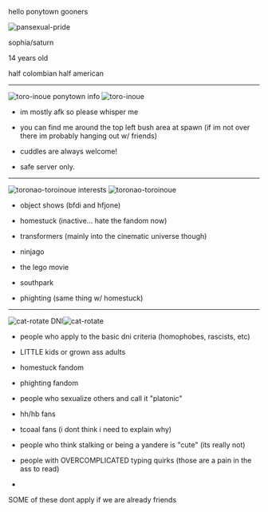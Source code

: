 hello ponytown gooners 

![pansexual-pride](https://github.com/mvffinz/mvffinz/assets/171289582/fae54192-1734-4055-8d11-e0d18f192a88)


sophia/saturn

14 years old

half colombian half american

----------



![toro-inoue](https://github.com/mvffinz/mvffinz/assets/171289582/49f71bb1-69f9-4fd9-94de-ef5efbb3d7d6)
ponytown info ![toro-inoue](https://github.com/mvffinz/mvffinz/assets/171289582/0b0c2ead-206c-4fea-b552-74b77c11be2d)


* im mostly afk so please whisper me

* you can find me around the top left bush area at spawn (if im not over there im probably hanging out w/ friends)

* cuddles are always welcome!

* safe server only.

------------

![toronao-toroinoue](https://github.com/mvffinz/mvffinz/assets/171289582/48ec85b7-3311-4d3f-b2e9-0d44070d8a08) interests ![toronao-toroinoue](https://github.com/mvffinz/mvffinz/assets/171289582/969b90f6-0e66-4278-85f6-4c805b9e04af)

* object shows (bfdi and hfjone)

* homestuck (inactive... hate the fandom now)

* transformers (mainly into the cinematic universe though)

* ninjago

* the lego movie

* southpark 

* phighting (same thing w/ homestuck)

-------

![cat-rotate](https://github.com/mvffinz/mvffinz/assets/171289582/5a675711-ca90-46b6-a9c9-b65c9fb58fa9)
DNI![cat-rotate](https://github.com/mvffinz/mvffinz/assets/171289582/0caebdac-73b5-4a7b-b7f9-f82c44152f00)

* people who apply to the basic dni criteria (homophobes, rascists, etc)

* LITTLE kids or grown ass adults

* homestuck fandom

* phighting fandom

* people who sexualize others and call it "platonic"

* hh/hb fans

* tcoaal fans (i dont think i need to explain why)

* people who think stalking or being a yandere is "cute" (its really not)

* people with OVERCOMPLICATED typing quirks (those are a pain in the ass to read)

* 

  SOME of these dont apply if we are already friends
